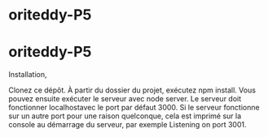 # oriteddy-P5
# oriteddy-P5
Installation, 

Clonez ce dépôt. À partir du dossier du projet, exécutez npm install. Vous pouvez ensuite exécuter le serveur avec node server. Le serveur doit fonctionner localhostavec le port par défaut 3000. Si le serveur fonctionne sur un autre port pour une raison quelconque, cela est imprimé sur la console au démarrage du serveur, par exemple Listening on port 3001.
